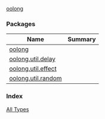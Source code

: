 [oolong](./index.md)

### Packages

| Name | Summary |
|---|---|
| [oolong](oolong/index.md) |  |
| [oolong.util.delay](oolong.util.delay/index.md) |  |
| [oolong.util.effect](oolong.util.effect/index.md) |  |
| [oolong.util.random](oolong.util.random/index.md) |  |

### Index

[All Types](alltypes/index.md)